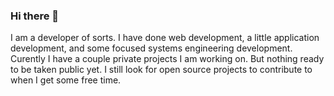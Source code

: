 ### Hi there 👋

I am a developer of sorts. I have done web development, a little application development, and some focused systems engineering development. 
Curently I have a couple private projects I am working on. But nothing ready to be taken public yet. 
I still look for open source projects to contribute to when I get some free time. 

<!--[![@jlol's Holopin board](https://holopin.me/jlol)](https://holopin.io/@jlol)-->

<!--
**j-LOL-son/j-LOL-son** is a ✨ _special_ ✨ repository because its `README.md` (this file) appears on your GitHub profile.

Here are some ideas to get you started:

- 🔭 I’m currently working on ...
- 🌱 I’m currently learning ...
- 👯 I’m looking to collaborate on ...
- 🤔 I’m looking for help with ...
- 💬 Ask me about ...
- 📫 How to reach me: ...
- 😄 Pronouns: ...
- ⚡ Fun fact: ...
-->
